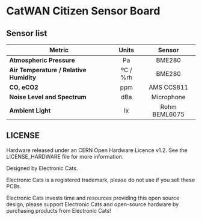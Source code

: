 # CatWAN Citizen Sensor Board

## Sensor list


|Metric|Units|Sensor|
|-|:-:|:-:|
| **Atmospheric Pressure** | Pa | BME280 |
| **Air Temperature / Relative Humidity** | ºC / %rh | BME280|
| **CO, eCO2** | ppm |AMS CCS811|
| **Noise Level and Spectrum** | dBa |Microphone|
| **Ambient Light** | lx | Rohm BEML6075 |


## LICENSE

Hardware released under an CERN Open Hardware Licence v1.2. See the LICENSE_HARDWARE file for more information.

Designed by Electronic Cats.

Electronic Cats is a registered trademark, please do not use if you sell these PCBs.

Electronic Cats invests time and resources providing this open source design, please support Electronic Cats and open-source hardware by purchasing products from Electronic Cats!
